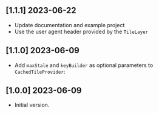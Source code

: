 ## [1.1.1] 2023-06-22

- Update documentation and example project
- Use the user agent header provided by the `TileLayer`

## [1.1.0] 2023-06-09

- Add `maxStale` and `keyBuilder` as optional parameters to `CachedTileProvider`:

## [1.0.0] 2023-06-09

- Initial version.
